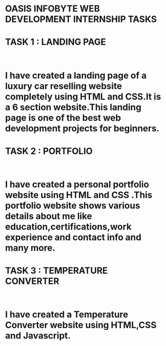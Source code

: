 <h1>OASIS INFOBYTE WEB DEVELOPMENT INTERNSHIP TASKS</h1>
<h1>TASK 1 : LANDING PAGE <h1/>
<br>
I have created a landing page of a luxury car reselling website completely using HTML and CSS.It is a 6 section website.This landing page is one of the best web development projects for beginners.
<br/>
<h1>TASK 2 : PORTFOLIO<h1/>
<br>
I have created a personal portfolio website using HTML and CSS .This portfolio website shows various details about me like education,certifications,work experience and contact info and many more.
<br/>
<h1>TASK 3 : TEMPERATURE CONVERTER<h1/>
<br>
I have created a Temperature Converter website using HTML,CSS and Javascript.
